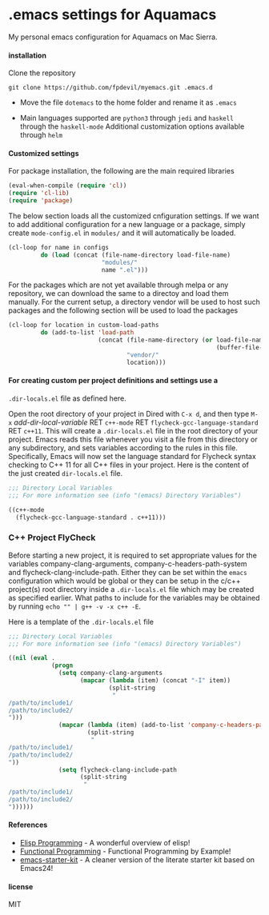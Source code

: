 # .emacs settings for Aquamacs

My personal emacs configuration for Aquamacs on Mac Sierra.

#### installation

Clone the repository

`git clone https://github.com/fpdevil/myemacs.git .emacs.d`

- Move the file `dotemacs` to the home folder and rename it as `.emacs`

- Main languages supported are `python3` through `jedi` and `haskell` through the `haskell-mode`
Additional customization options available through `helm`


#### Customized settings

For package installation, the following are the main required libraries

```el
(eval-when-compile (require 'cl))
(require 'cl-lib)
(require 'package)
```

The below section loads all the customized cnfiguration settings. If we want to add additional configuration for a new language or a package, simply create `mode-config.el` in `modules/` and it will automatically be loaded.

```el
(cl-loop for name in configs
         do (load (concat (file-name-directory load-file-name)
                          "modules/"
                          name ".el")))
```

For the packages which are not yet available through melpa or any repository, we can download the same to a directoy and load them manually. For the current setup, a directory vendor will be used to host such packages and the following section will be used to load the packages

```el
(cl-loop for location in custom-load-paths
         do (add-to-list 'load-path
                         (concat (file-name-directory (or load-file-name
                                                          (buffer-file-name)))
                                 "vendor/"
                                 location)))
```


#### For creating custom per project definitions and settings use a
`.dir-locals.el` file as defined here.

Open the root directory of your project in Dired with `C-x d`, and
then type `M-x` *add-dir-local-variable* RET `c++-mode` RET
`flycheck-gcc-language-standard` RET `c++11`. This will create a
`.dir-locals.el` file in the root directory of your project. Emacs
reads this file whenever you visit a file from this directory or any
subdirectory, and sets variables according to the rules in this
file. Specifically, Emacs will now set the language standard for
Flycheck syntax checking to C++ 11 for all C++ files in your
project. Here is the content of the just created `dir-locals.el` file.

```el
;;; Directory Local Variables
;;; For more information see (info "(emacs) Directory Variables")

((c++-mode
  (flycheck-gcc-language-standard . c++11)))
```

### C++ Project FlyCheck
Before starting a new project, it is required to set appropriate values for the variables company-clang-arguments, company-c-headers-path-system and flycheck-clang-include-path. Either they can be set within the `emacs` configuration which would be global or they can be setup in the c/c++ project(s) root directory inside a `.dir-locals.el` file which may be created as specified earlier. What paths to include for the variables may be obtained by running `echo "" | g++ -v -x c++ -E`.

Here is a template of the `.dir-locals.el` file

```el
;;; Directory Local Variables
;;; For more information see (info "(emacs) Directory Variables")

((nil (eval .
            (progn
              (setq company-clang-arguments
                    (mapcar (lambda (item) (concat "-I" item))
                            (split-string
                             "
/path/to/include1/
/path/to/include2/
")))
              (mapcar (lambda (item) (add-to-list 'company-c-headers-path-system item))
                      (split-string
                       "
/path/to/include1/
/path/to/include2/
"))
              (setq flycheck-clang-include-path
                    (split-string
                     "
/path/to/include1/
/path/to/include2/
"))))))
```

#### References
* [Elisp Programming] - A wonderful overview of elisp!
* [Functional Programming] - Functional Programming by Example!
* [emacs-starter-kit] - A cleaner version of the literate starter kit based on Emacs24!

[Elisp Programming]: <http://caiorss.github.io/Emacs-Elisp-Programming/Elisp_Programming.html>
[Functional Programming]: <http://caiorss.github.io/Functional-Programming/>
[emacs-starter-kit]: <https://github.com/eschulte/emacs24-starter-kit>

#### license

MIT
